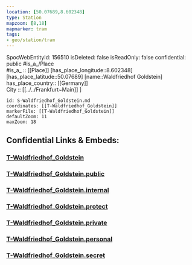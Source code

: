 ```yaml
---
location: [50.07689,8.602348] 
type: Station 
mapzoom: [8,18] 
mapmarker: tram 
tags:
- geo/station/tram
---
```

SpocWebEntityId: 156510
isDeleted: false
isReadOnly: false
confidential: public
#is_a_/Place  
#is_a_ :: [[Place]] 
[has_place_longitude::8.602348] 
[has_place_latitude::50.07689] 
[name::Waldfriedhof Goldstein] 
has_place_country:: [[Germany]]  
City :: [[../../Frankfurt~Main]] ] 


```leaflet
id: S-Waldfriedhof_Goldstein.md
coordinates: [[T-Waldfriedhof_Goldstein]] 
markerFile: [[T-Waldfriedhof_Goldstein]] 
defaultZoom: 11 
maxZoom: 18
```


## Confidential Links & Embeds: 

### [T-Waldfriedhof_Goldstein](/_Standards/Earth/Continent/Europe/Europe~Central/Germany/Germany~West/Hessen/counties~Hessen/Frankfurt~Main/Stations-FFM~T/T-Waldfriedhof_Goldstein.md) 

### [T-Waldfriedhof_Goldstein.public](/_public/Earth/Continent/Europe/Europe~Central/Germany/Germany~West/Hessen/counties~Hessen/Frankfurt~Main/Stations-FFM~T/T-Waldfriedhof_Goldstein.public.md) 

### [T-Waldfriedhof_Goldstein.internal](/_internal/Earth/Continent/Europe/Europe~Central/Germany/Germany~West/Hessen/counties~Hessen/Frankfurt~Main/Stations-FFM~T/T-Waldfriedhof_Goldstein.internal.md) 

### [T-Waldfriedhof_Goldstein.protect](/_protect/Earth/Continent/Europe/Europe~Central/Germany/Germany~West/Hessen/counties~Hessen/Frankfurt~Main/Stations-FFM~T/T-Waldfriedhof_Goldstein.protect.md) 

### [T-Waldfriedhof_Goldstein.private](/_private/Earth/Continent/Europe/Europe~Central/Germany/Germany~West/Hessen/counties~Hessen/Frankfurt~Main/Stations-FFM~T/T-Waldfriedhof_Goldstein.private.md) 

### [T-Waldfriedhof_Goldstein.personal](/_personal/Earth/Continent/Europe/Europe~Central/Germany/Germany~West/Hessen/counties~Hessen/Frankfurt~Main/Stations-FFM~T/T-Waldfriedhof_Goldstein.personal.md) 

### [T-Waldfriedhof_Goldstein.secret](/_secret/Earth/Continent/Europe/Europe~Central/Germany/Germany~West/Hessen/counties~Hessen/Frankfurt~Main/Stations-FFM~T/T-Waldfriedhof_Goldstein.secret.md)

